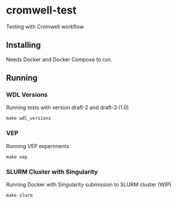 # cromwell-test
Testing with Cromwell workflow

## Installing

Needs Docker and Docker Compose to run.

## Running

### WDL Versions

Running tests with version draft-2 and draft-3 (1.0)

```
make wdl_versions
```

### VEP

Running VEP experiments

```
make vep
```

### SLURM Cluster with Singularity

Running Docker with Singularity submission to SLURM cluster (WIP)

```
make slurm
```
